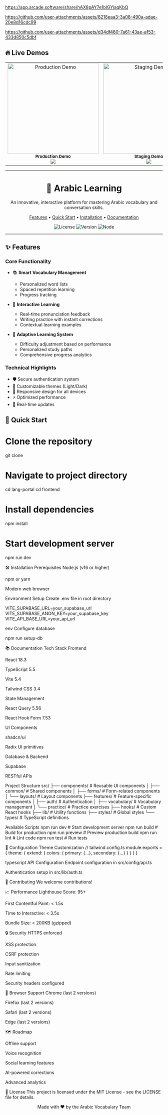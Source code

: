 https://app.arcade.software/share/hAX8pAY7e1blGYiaqKbQ



https://github.com/user-attachments/assets/8218eaa3-3a08-490a-adae-20e8d16cdc99



https://github.com/user-attachments/assets/d34df480-7a61-43ae-af53-433d850c5dbf
## 🔥 Live Demos

<div align="center">
  <table>
    <tr>
      <td align="center">
        <a href="https://demo1-url.com">
          <img src="path-to-demo1-screenshot.png" width="290px" alt="Production Demo"/><br/>
          <sub><b>Production Demo</b></sub>
        </a>
        <br />
        <a href="https://github.com/user-attachments/assets/8218eaa3-3a08-490a-adae-20e8d16cdc99">
          <img src="https://img.shields.io/badge/Live-Demo-brightgreen?style=for-the-badge" />
        </a>
      </td>
      <td align="center">
        <a href="https://github.com/user-attachments/assets/d34df480-7a61-43ae-af53-433d850c5dbf">
          <img src="path-to-demo2-screenshot.png" width="290px" alt="Staging Demo"/><br/>
          <sub><b>Staging Demo</b></sub>
        </a>
        <br />
        <a href="https://github.com/user-attachments/assets/d34df480-7a61-43ae-af53-433d850c5dbf">
          <img src="https://img.shields.io/badge/Live-Staging-orange?style=for-the-badge" />
        </a>
      </td>
      <td align="center">
        <a href="https://demo3-url.com">
          <img src="path-to-demo3-screenshot.png" width="290px" alt="Development Demo"/><br/>
          <sub><b>Development Demo</b></sub>
        </a>
        <br />
        <a href="https://demo3-url.com">
          <img src="https://img.shields.io/badge/Live-Development-blue?style=for-the-badge" />
        </a>
      </td>
    </tr>
  </table>
</div>

---

</div>


<div align="center">

# 🎯 Arabic Learning 

An innovative, interactive platform for mastering Arabic vocabulary and conversation skills.

[Features](#features) • [Quick Start](#quick-start) • [Installation](#installation) • [Documentation](#documentation)

![License](https://img.shields.io/badge/license-MIT-blue)
![Version](https://img.shields.io/badge/version-1.0.0-green)
![Node](https://img.shields.io/badge/node-%3E%3D16.0.0-brightgreen)

</div>

---

## ✨ Features

### Core Functionality
- 📚 **Smart Vocabulary Management**
  - Personalized word lists
  - Spaced repetition learning
  - Progress tracking
  
- 🎯 **Interactive Learning**
  - Real-time pronunciation feedback
  - Writing practice with instant corrections
  - Contextual learning examples
  
- 🔄 **Adaptive Learning System**
  - Difficulty adjustment based on performance
  - Personalized study paths
  - Comprehensive progress analytics

### Technical Highlights
- 🛡️ Secure authentication system
- 🎨 Customizable themes (Light/Dark)
- 📱 Responsive design for all devices
- ⚡ Optimized performance
- 🔄 Real-time updates

## 🚀 Quick Start


# Clone the repository
git clone <repository-url>


# Navigate to project directory
cd lang-portal
cd frontend

# Install dependencies
npm install

# Start development server
npm run dev

🛠️ Installation
Prerequisites
Node.js (v16 or higher)

npm or yarn

Modern web browser

Environment Setup
Create .env file in root directory

VITE_SUPABASE_URL=your_supabase_url
VITE_SUPABASE_ANON_KEY=your_supabase_key
VITE_API_BASE_URL=your_api_url

env
Configure database

npm run setup-db


📚 Documentation
Tech Stack
Frontend

React 18.3

TypeScript 5.5

Vite 5.4

Tailwind CSS 3.4

State Management

React Query 5.56

React Hook Form 7.53

UI Components

shadcn/ui

Radix UI primitives

Database & Backend

Supabase

RESTful APIs

Project Structure
src/
├── components/          # Reusable UI components
│   ├── common/         # Shared components
│   ├── forms/          # Form-related components
│   └── layouts/        # Layout components
├── features/           # Feature-specific components
│   ├── auth/          # Authentication
│   ├── vocabulary/    # Vocabulary management
│   └── practice/      # Practice exercises
├── hooks/             # Custom React hooks
├── lib/               # Utility functions
├── styles/           # Global styles
└── types/            # TypeScript definitions


Available Scripts
npm run dev          # Start development server
npm run build        # Build for production
npm run preview      # Preview production build
npm run lint         # Lint code
npm run test         # Run tests


🔧 Configuration
Theme Customization
// tailwind.config.ts
module.exports = {
  theme: {
    extend: {
      colors: {
        primary: {...},
        secondary: {...}
      }
    }
  }
}



typescript
API Configuration
Endpoint configuration in src/config/api.ts

Authentication setup in src/lib/auth.ts

🤝 Contributing
We welcome contributions! 

📈 Performance
Lighthouse Score: 95+

First Contentful Paint: < 1.5s

Time to Interactive: < 3.5s

Bundle Size: < 200KB (gzipped)

🔒 Security
HTTPS enforced

XSS protection

CSRF protection

Input sanitization

Rate limiting

Security headers configured

📱 Browser Support
Chrome (last 2 versions)

Firefox (last 2 versions)

Safari (last 2 versions)

Edge (last 2 versions)

🗺️ Roadmap

Offline support

Voice recognition

Social learning features

AI-powered corrections

Advanced analytics

📄 License
This project is licensed under the MIT License - see the LICENSE file for details.



<div align="center">

Made with ❤️ by the Arabic Vocabulary Team

</div>

